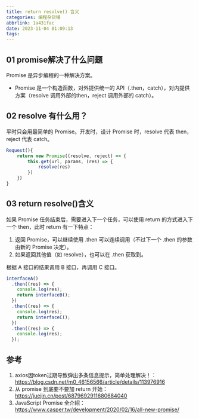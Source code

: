 ```yaml
---
title: return resolve() 含义
categories: 编程杂货铺
abbrlink: 1a431fac
date: 2023-11-04 01:09:13
tags:
---
```


## 01 promise解决了什么问题

Promise 是异步编程的一种解决方案。

- Promise 是一个构造函数，对外提供统一的 API（.then，catch），对内提供方案（resolve 调用外部的then，reject 调用外部的 catch）。

## 02 resolve 有什么用？

平时只会用最简单的 Promise。开发时，设计 Promise 时，resolve 代表 then，reject 代表 catch。

```js
Request(){
    return new Promise((resolve, reject) => {
    	this.get(url, params, (res) => {
            resolve(res)
        })
    })
}
```

## 03 return resolve()含义

如果 Promise 任务结束后，需要进入下一个任务，可以使用 return 的方式进入下一个 then，此时 return 有一下特点：

1. 返回 Promise，可以继续使用 .then 可以连续调用（不过下一个 .then 的参数由新的 Promise 决定）。
2. 如果返回其他值（如 resolve），也可以在 .then 获取到。

根据 A 接口的结果调用 B 接口，再调用 C 接口。

```js
interfaceA()
  .then((res) => {
    console.log(res);
    return interfaceB();
  })
  .then((res) => {
    console.log(res);
    return interfaceC();
  })
  .then((res) => {
    console.log(res);
  });
```

## 参考

1. axios因token过期导致弹出多条信息提示，简单处理解决！：https://blog.csdn.net/m0_46156566/article/details/113976916
1. 从 promise 到底要不要加 return 开始：https://juejin.cn/post/6879692911680684040
1. JavaScript Promise 全介紹：https://www.casper.tw/development/2020/02/16/all-new-promise/

